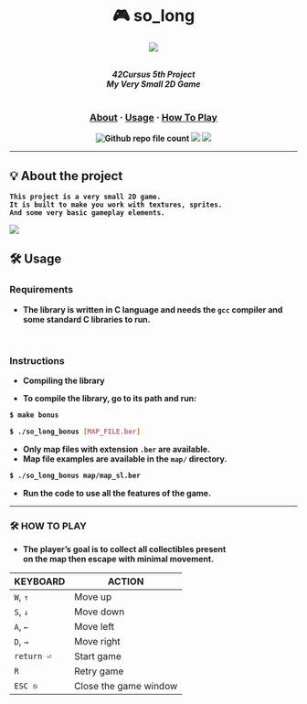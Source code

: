 <div align=center >
<h1>🎮 so_long</h1>
<a href="https://github.com/h-beeen/42cursus/tree/master/so_long"><img src="https://github.com/h-beeen/42cursus/assets/112257466/d66ae677-3a70-42ff-81b5-3a31e02af864"/></a>
</div>
<br/>

<p align="center">
	<b><i>42Cursus 5th Project<br/>
  	My Very Small 2D Game</i></br></br>
</p>
	<h3 align="center">
	<a href="https://github.com/h-beeen/42cursus/tree/master/so_long#-about-the-project">About</a>
	<span> · </span>
	<a href="https://github.com/h-beeen/42cursus/tree/master/so_long#%EF%B8%8F-usage">Usage</a>
	<span> · </span>
	<a href="https://github.com/h-beeen/42cursus/tree/master/so_long#%EF%B8%8F-usage">How To Play</a>
	</h3>
	<p align="center">
	<img alt="Github repo file count" src="https://img.shields.io/github/directory-file-count/h-beeen/42Cursus/so_long/so_long?logo=c&style=for-the-badge" /> <img src="https://img.shields.io/badge/100/100-007396?style=for-the-badge&logo=42&label=Score&logoColor=white&color=darkgreen"> <img src="https://img.shields.io/badge/2023&brvbar;06&brvbar;17-007396?style=for-the-badge&logo=Starship&label=completed&logoColor=white&color=black">
	</p>

---

## 💡 About the project

	This project is a very small 2D game.
	It is built to make you work with textures, sprites.
	And some very basic gameplay elements.

![](https://github-production-user-asset-6210df.s3.amazonaws.com/112257466/244761187-95f1c4a1-e968-4952-b12c-222a738ba840.png?X-Amz-Algorithm=AWS4-HMAC-SHA256&X-Amz-Credential=AKIAIWNJYAX4CSVEH53A%2F20230618%2Fus-east-1%2Fs3%2Faws4_request&X-Amz-Date=20230618T090631Z&X-Amz-Expires=300&X-Amz-Signature=e72ae0623c199af502935cebcf281992bec4c6760ac1c2e7459ae8317a588605&X-Amz-SignedHeaders=host&actor_id=112257466&key_id=0&repo_id=593634376)	

## 🛠️ Usage

### Requirements

- The library is written in C language and needs the **`gcc` compiler** and some standard **C libraries** to run.

<br/>

### Instructions

- Compiling the library

- To compile the library, go to its path and run:

```bash
$ make bonus

$ ./so_long_bonus [MAP_FILE.ber]
```
- Only map files with extension `.ber` are available.
- Map file examples are available in the `map/` directory.

```bash
$ ./so_long_bonus map/map_sl.ber
```
- Run the code to use all the features of the game.

---

### 🛠️ HOW TO PLAY
- The player’s goal is to collect all collectibles present <br/>
  on the map then escape with minimal movement.

|KEYBOARD|ACTION|
|---|---|
|`W`, `↑`|Move up|
|`S`, `↓`|Move down|
|`A`, `←`|Move left|
|`D`, `→`|Move right|
|`return ⏎`| Start game|
|`R`|Retry game|
|`ESC ⎋`|Close the game window|